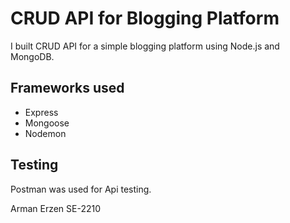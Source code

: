 # CRUD API for Blogging Platform

I built CRUD API for a simple blogging platform using Node.js and MongoDB.
## Frameworks used

- Express
- Mongoose
- Nodemon

## Testing
Postman was used for Api testing.

Arman Erzen SE-2210
